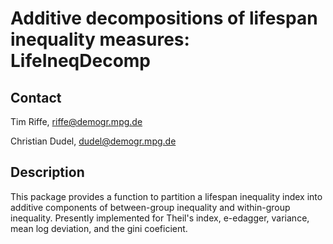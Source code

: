 # Additive decompositions of lifespan inequality measures: LifeIneqDecomp

## Contact

Tim Riffe, riffe@demogr.mpg.de

Christian Dudel, dudel@demogr.mpg.de

## Description

This package provides a function to partition a lifespan inequality index into additive components of between-group inequality and within-group inequality. Presently implemented for Theil's index, e-edagger, variance, mean log deviation, and the gini coeficient. 


